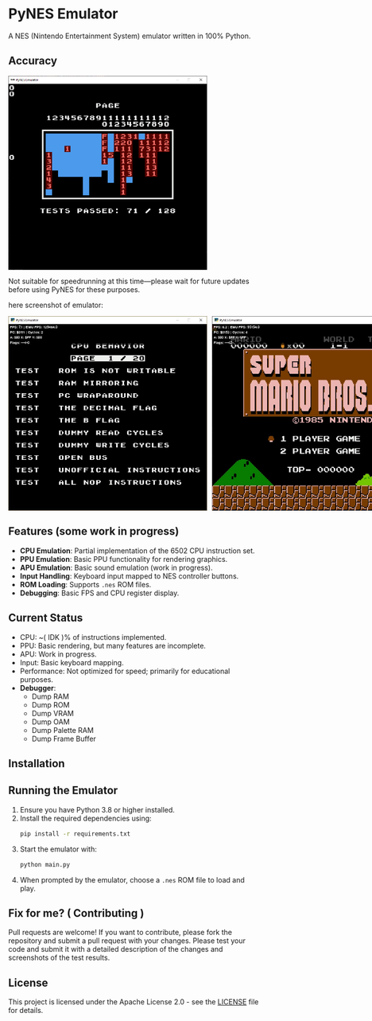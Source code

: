 # PyNES Emulator

A NES (Nintendo Entertainment System) emulator written in 100% Python.

## Accuracy

<div style="display: flex; gap: 10px;">
    <img src="./assets/screenshot/testshot 2025-10-16 091937.png" width="400" alt="PyNES Test"/>
</div>

Not suitable for speedrunning at this time—please wait for future updates before using PyNES for these purposes.

here screenshot of emulator:

<div style="display: flex; gap: 10px;">
    <img src="./assets/screenshot/Screenshot 2025-10-15 180105.jpg" alt="PyNES Screenshot" width="400"/>
    <img src="./assets/screenshot/Screenshot 2025-10-15 180238.jpg" width="400"/>
</div>

## Features (some work in progress)

- **CPU Emulation**: Partial implementation of the 6502 CPU instruction set.
- **PPU Emulation**: Basic PPU functionality for rendering graphics.
- **APU Emulation**: Basic sound emulation (work in progress).
- **Input Handling**: Keyboard input mapped to NES controller buttons.
- **ROM Loading**: Supports `.nes` ROM files.
- **Debugging**: Basic FPS and CPU register display.

## Current Status

- CPU: ~( IDK )% of instructions implemented.
- PPU: Basic rendering, but many features are incomplete.
- APU: Work in progress.
- Input: Basic keyboard mapping.
- Performance: Not optimized for speed; primarily for educational purposes.
- **Debugger**:
    - Dump RAM
    - Dump ROM
    - Dump VRAM
    - Dump OAM
    - Dump Palette RAM
    - Dump Frame Buffer

## Installation

## Running the Emulator

1. Ensure you have Python 3.8 or higher installed.
2. Install the required dependencies using:
   ```bash
   pip install -r requirements.txt
   ```
3. Start the emulator with:
   ```bash
   python main.py
   ```
4. When prompted by the emulator, choose a `.nes` ROM file to load and play.

## Fix for me? ( Contributing )

Pull requests are welcome! If you want to contribute, please fork the repository and submit a pull request with your changes. Please test your code and submit it with a detailed description of the changes and screenshots of the test results.

## License

This project is licensed under the Apache License 2.0 - see the [LICENSE](LICENSE.md) file for details.

